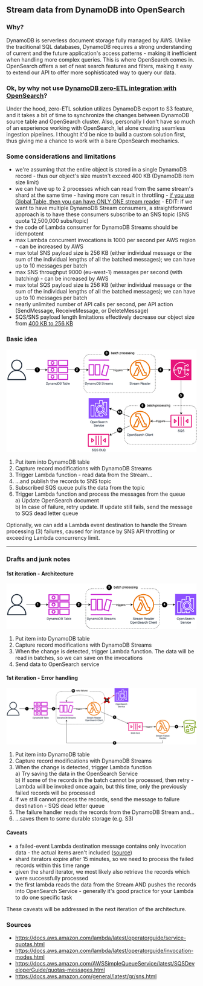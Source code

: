 ## Stream data from DynamoDB into OpenSearch
### Why?
DynamoDB is serverless document storage fully managed by AWS. Unlike the traditional
SQL databases, DynamoDB requires a strong understanding of current and the future application's
access patterns - making it inefficient when handling more complex queries. This is where
OpenSearch comes in. OpenSearch offers a set of neat search features and filters, making it easy 
to extend our API to offer more sophisticated way to query our data.

### Ok, by why not use [DynamoDB zero-ETL integration with OpenSearch](https://docs.aws.amazon.com/amazondynamodb/latest/developerguide/OpenSearchIngestionForDynamoDB.html)?
Under the hood, zero-ETL solution utilizes DynamoDB export to S3 feature, and it takes a bit 
of time to synchronize the changes between DynamoDB source table and OpenSearch cluster.
Also, personally I don't have so much of an experience working with OpenSearch, let alone creating 
seamless ingestion pipelines. I thought it'd be nice to build a custom solution first, thus giving 
me a chance to work with a bare OpenSearch mechanics.

### Some considerations and limitations
- we're assuming that the entire object is stored in a single DynamoDB record - thus our object's 
size mustn't exceed 400 KB (DynamoDB item size limit)
- we can have up to 2 processes which can read from the same stream's shard at the same time - 
having more can result in throttling - <u>if you use Global Table, then you can have ONLY ONE 
stream reader</u> - EDIT: if we want to have multiple DynamoDB Stream consumers, a straightforward 
approach is to have these consumers subscribe to an SNS topic (SNS quota 12,500,000 subs/topic)
- the code of Lambda consumer for DynamoDB Streams should be idempotent
- max Lambda concurrent invocations is 1000 per second per AWS region - can be increased by AWS
- max total SNS payload size is 256 KB (either individual message or the sum of the individual 
lengths of all the batched messages); we can have up to 10 messages per batch
- max SNS throughput 9000 (eu-west-1) messages per second (with batching) - can be increased by AWS
- max total SQS payload size is 256 KB (either individual message or the sum of the individual
  lengths of all the batched messages); we can have up to 10 messages per batch
- nearly unlimited number of API calls per second, per API action (SendMessage, ReceiveMessage, 
or DeleteMessage)
- SQS/SNS payload length limitations effectively decrease our object size from <u>400 KB to 256 KB</u>

### Basic idea
![Architecture](docs/2nd_arch_base.diagram.png "Architecture")
1. Put item into DynamoDB table
2. Capture record modifications with DynamoDB Streams
3. Trigger Lambda function - read data from the Stream... 
4. ...and publish the records to SNS topic
5. Subscribed SQS queue pulls the data from the topic
6. Trigger Lambda function and process the messages from the queue  \
a) Update OpenSearch document  \
b) In case of failure, retry update. If update still fails, send the message to SQS dead letter queue

Optionally, we can add a Lambda event destination to handle the Stream processing (3) failures, caused
for instance by SNS API throttling or exceeding Lambda concurrency limit.

___
### Drafts and junk notes
#### 1st iteration - Architecture
![1st - Architecture](docs/1st_arch_base_diagram.png "Architecture - Old")
1. Put item into DynamoDB table
2. Capture record modifications with DynamoDB Streams
3. When the change is detected, trigger Lambda function. The data will be read in batches, so we 
can save on the invocations
4. Send data to OpenSearch service

#### 1st iteration - Error handling
![1st - Error handling](docs/1st_arch_error_handling_diagram.png "Error handling - Old")
1. Put item into DynamoDB table
2. Capture record modifications with DynamoDB Streams
3. When the change is detected, trigger Lambda function  \
a) Try saving the data in the OpenSearch Service  \
b) If some of the records in the batch cannot be processed, then retry - Lambda will be invoked once again,
but this time, only the previously failed records will be processed
4. If we still cannot process the records, send the message to failure destination - SQS dead letter queue
5. The failure handler reads the records from the DynamoDB Stream and...
6. ...saves them to some durable storage (e.g. S3)

#### Caveats
- a failed-event Lambda destination message contains only invocation data - the actual items aren't included
  ([source](https://docs.aws.amazon.com/lambda/latest/dg/with-ddb.html#services-dynamodb-errors))
- shard iterators expire after 15 minutes, so we need to process the failed records within this time range
- given the shard iterator, we most likely also retrieve the records which were successfully processed
- the first lambda reads the data from the Stream AND pushes the records into OpenSearch Service -
generally it's good practice for your Lambda to do one specific task

These caveats will be addressed in the next iteration of the architecture.

### Sources
- https://docs.aws.amazon.com/lambda/latest/operatorguide/service-quotas.html
- https://docs.aws.amazon.com/lambda/latest/operatorguide/invocation-modes.html
- https://docs.aws.amazon.com/AWSSimpleQueueService/latest/SQSDeveloperGuide/quotas-messages.html
- https://docs.aws.amazon.com/general/latest/gr/sns.html